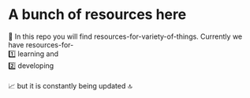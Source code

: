 # A bunch of resources here
📁 In this repo you will find resources-for-variety-of-things. Currently we have resources-for- <br />
        1️⃣ learning and <br />
        2️⃣ developing <br /><br />
📈 but it is constantly being updated 🔝
